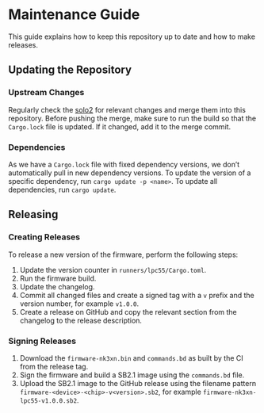 # Maintenance Guide

This guide explains how to keep this repository up to date and how to make releases.

## Updating the Repository

### Upstream Changes

Regularly check the [solo2](https://github.com/solokeys/solo2) for relevant changes and merge them into this repository.  Before pushing the merge, make sure to run the build so that the `Cargo.lock` file is updated.  If it changed, add it to the merge commit.

### Dependencies

As we have a `Cargo.lock` file with fixed dependency versions, we don’t automatically pull in new dependency versions.  To update the version of a specific dependency, run `cargo update -p <name>`.  To update all dependencies, run `cargo update`.

## Releasing

### Creating Releases

To release a new version of the firmware, perform the following steps:
1. Update the version counter in `runners/lpc55/Cargo.toml`.
2. Run the firmware build.
3. Update the changelog.
4. Commit all changed files and create a signed tag with a `v` prefix and the version number, for example `v1.0.0`.
5. Create a release on GitHub and copy the relevant section from the changelog to the release description.

### Signing Releases

1. Download the `firmware-nk3xn.bin` and `commands.bd` as built by the CI from the release tag.
2. Sign the firmware and build a SB2.1 image using the `commands.bd` file.
3. Upload the SB2.1 image to the GitHub release using the filename pattern `firmware-<device>-<chip>-v<version>.sb2`, for example `firmware-nk3xn-lpc55-v1.0.0.sb2`.
